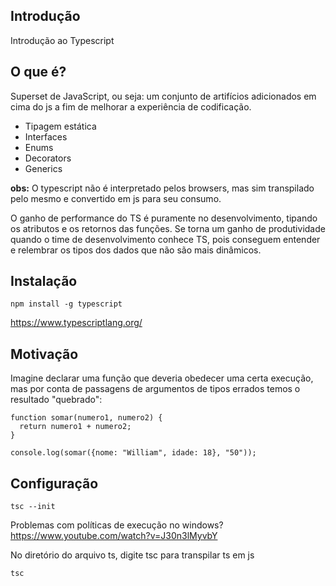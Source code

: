 ## Introdução

Introdução ao Typescript

## O que é?

Superset de JavaScript, ou seja: um conjunto de artifícios adicionados em cima
do js a fim de melhorar a experiência de codificação.

* Tipagem estática
* Interfaces
* Enums 
* Decorators
* Generics

**obs:** O typescript não é interpretado pelos browsers, mas sim transpilado
pelo mesmo e convertido em js para seu consumo.

O ganho de performance do TS é puramente no desenvolvimento, tipando os atributos
e os retornos das funções. Se torna um ganho de produtividade quando o time de
desenvolvimento conhece TS, pois conseguem entender e relembrar os tipos dos dados
que não são mais dinâmicos.

## Instalação

````
npm install -g typescript
````

https://www.typescriptlang.org/

## Motivação

Imagine declarar uma função que deveria obedecer uma certa execução, mas por
conta de passagens de argumentos de tipos errados temos o resultado "quebrado":

````JS
function somar(numero1, numero2) {
  return numero1 + numero2;
}

console.log(somar({nome: "William", idade: 18}, "50"));
````

## Configuração

````
tsc --init
````

Problemas com políticas de execução no windows?
https://www.youtube.com/watch?v=J30n3lMyvbY

No diretório do arquivo ts, digite tsc para transpilar ts em js
````
tsc
````